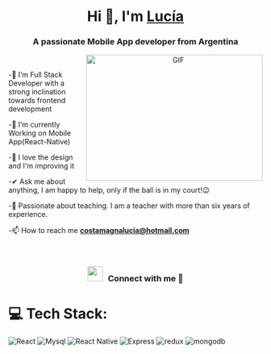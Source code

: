 <h1 align="center">Hi 👋, I'm <a href="" target="blank">
Lucía</a></h1>

<h3 align="center">A passionate Mobile App developer from Argentina </h3>
<a target="_blank" align="center">
  <img align="right" top="900" height="250" width="350" alt="GIF" src="https://media.giphy.com/media/SWoSkN6DxTszqIKEqv/giphy.gif">
</a>

<br/>

 -🌱 I’m Full Stack Developer with a strong inclination towards frontend development 
 
 -🌱 I’m currently Working on Mobile App(React-Native)
 
 -🔭 I love the design and I'm improving it
 
-✔ Ask me about anything, I am happy to help, only if the ball is in my court!😉

-📖 Passionate about teaching. I am a teacher with more than six years of experience.
 
-📫 How to reach me **costamagnalucia@hotmail.com**
<br/>
<br/>
<br/>
<h3 align="center" > <img src="https://media.giphy.com/media/iY8CRBdQXODJSCERIr/giphy.gif" width="30" height="30" style="margin-right: 10px;">Connect with me 🤝 </h3>

# 💻 Tech Stack:
![React](https://img.shields.io/badge/react-%230175C2.svg?style=plastic&logo=react&logoColor=white) ![Mysql](https://img.shields.io/badge/Mysql-%23039BE5.svg?style=plastic&logo=Mysql)  ![React Native](https://img.shields.io/badge/react_native-%2320232a.svg?style=plastic&logo=android&logoColor=%a4c639) ![Express](https://img.shields.io/badge/express-%2302569B.svg?style=plastic&logo=Express&logoColor=white) ![redux](https://img.shields.io/badge/redux-%230095D5.svg?style=plastic&logo=redux&logoColor=white)  ![mongodb](https://img.shields.io/badge/mongoDb-%230095D5.svg?style=plastic&logo=mongoDb&logoColor=white)

